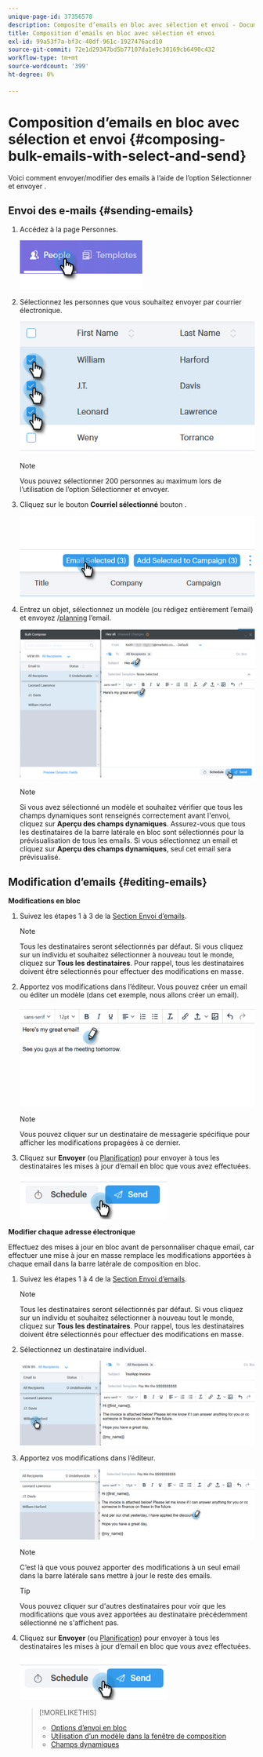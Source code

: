 ```yaml
---
unique-page-id: 37356578
description: Composite d’emails en bloc avec sélection et envoi - Documents Marketo - Documentation du produit
title: Composition d’emails en bloc avec sélection et envoi
exl-id: 99a53f7a-bf3c-40df-961c-1927476acd10
source-git-commit: 72e1d29347bd5b77107da1e9c30169cb6490c432
workflow-type: tm+mt
source-wordcount: '399'
ht-degree: 0%

---
```


# Composition d’emails en bloc avec sélection et envoi {#composing-bulk-emails-with-select-and-send}

Voici comment envoyer/modifier des emails à l’aide de l’option Sélectionner et envoyer .

## Envoi des e-mails {#sending-emails}

1. Accédez à la page Personnes.

   ![](assets/one-2.png)

1. Sélectionnez les personnes que vous souhaitez envoyer par courrier électronique.

   ![](assets/two-2.png)

   >[!NOTE]
   >
   >Vous pouvez sélectionner 200 personnes au maximum lors de l’utilisation de l’option Sélectionner et envoyer.

1. Cliquez sur le bouton **Courriel sélectionné** bouton .

   ![](assets/three-2.png)

1. Entrez un objet, sélectionnez un modèle (ou rédigez entièrement l’email) et envoyez /[planning](/help/marketo/product-docs/marketo-sales-connect/email/using-the-compose-window/scheduling-an-email.md) l’email.

   ![](assets/four-2.png)

   >[!NOTE]
   >
   >Si vous avez sélectionné un modèle et souhaitez vérifier que tous les champs dynamiques sont renseignés correctement avant l&#39;envoi, cliquez sur **Aperçu des champs dynamiques**. Assurez-vous que tous les destinataires de la barre latérale en bloc sont sélectionnés pour la prévisualisation de tous les emails. Si vous sélectionnez un email et cliquez sur **Aperçu des champs dynamiques**, seul cet email sera prévisualisé.

## Modification d’emails {#editing-emails}

**Modifications en bloc**

1. Suivez les étapes 1 à 3 de la [Section Envoi d’emails](#sending-emails).

   >[!NOTE]
   >
   >Tous les destinataires seront sélectionnés par défaut. Si vous cliquez sur un individu et souhaitez sélectionner à nouveau tout le monde, cliquez sur **Tous les destinataires**. Pour rappel, tous les destinataires doivent être sélectionnés pour effectuer des modifications en masse.

1. Apportez vos modifications dans l’éditeur. Vous pouvez créer un email ou éditer un modèle (dans cet exemple, nous allons créer un email).

   ![](assets/bulk-three.png)

   >[!NOTE]
   >
   >Vous pouvez cliquer sur un destinataire de messagerie spécifique pour afficher les modifications propagées à ce dernier.

1. Cliquez sur **Envoyer** (ou [Planification](/help/marketo/product-docs/marketo-sales-connect/email/using-the-compose-window/scheduling-an-email.md)) pour envoyer à tous les destinataires les mises à jour d’email en bloc que vous avez effectuées.

   ![](assets/bulk-four.png)

**Modifier chaque adresse électronique**

Effectuez des mises à jour en bloc avant de personnaliser chaque email, car effectuer une mise à jour en masse remplace les modifications apportées à chaque email dans la barre latérale de composition en bloc.

1. Suivez les étapes 1 à 4 de la [Section Envoi d’emails](#sending-emails).

   >[!NOTE]
   >
   >Tous les destinataires seront sélectionnés par défaut. Si vous cliquez sur un individu et souhaitez sélectionner à nouveau tout le monde, cliquez sur **Tous les destinataires**. Pour rappel, tous les destinataires doivent être sélectionnés pour effectuer des modifications en masse.

1. Sélectionnez un destinataire individuel.

   ![](assets/each-two.png)

1. Apportez vos modifications dans l’éditeur.

   ![](assets/each-three.png)

   >[!NOTE]
   >
   >C’est là que vous pouvez apporter des modifications à un seul email dans la barre latérale sans mettre à jour le reste des emails.

   >[!TIP]
   >
   >Vous pouvez cliquer sur d&#39;autres destinataires pour voir que les modifications que vous avez apportées au destinataire précédemment sélectionné ne s&#39;affichent pas.

1. Cliquez sur **Envoyer** (ou [Planification](/help/marketo/product-docs/marketo-sales-connect/email/using-the-compose-window/scheduling-an-email.md)) pour envoyer à tous les destinataires les mises à jour d’email en bloc que vous avez effectuées.

   ![](assets/each-four.png)

   >[!MORELIKETHIS]
   >
   >* [Options d’envoi en bloc](/help/marketo/product-docs/marketo-sales-connect/email/using-the-compose-window/bulk-sending-options.md)
   >* [Utilisation d’un modèle dans la fenêtre de composition](/help/marketo/product-docs/marketo-sales-connect/email/using-the-compose-window/using-a-template-in-the-compose-window.md)
   >* [Champs dynamiques](/help/marketo/product-docs/marketo-sales-connect/templates/dynamic-fields/how-to-insert-dynamic-fields.md)

